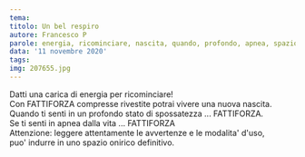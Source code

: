 ```yaml
---
tema:
titolo: Un bel respiro
autore: Francesco P
parole: energia, ricominciare, nascita, quando, profondo, apnea, spazio, onirico
data: '11 novembre 2020'
tags: 
img: 207655.jpg
---
```

Datti una carica di energia per ricominciare!  
Con FATTIFORZA compresse rivestite potrai vivere una nuova nascita.  
Quando ti senti in un profondo stato di spossatezza ... FATTIFORZA.  
Se ti senti in apnea dalla vita ... FATTIFORZA  
Attenzione: leggere attentamente le avvertenze e le modalita' d'uso,  
puo' indurre in uno spazio onirico definitivo.

